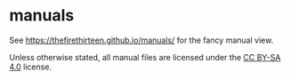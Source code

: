 # manuals

See <https://thefirethirteen.github.io/manuals/> for the fancy manual view.

Unless otherwise stated, all manual files are licensed under the [CC BY-SA 4.0](https://creativecommons.org/licenses/by-sa/4.0/) license.

